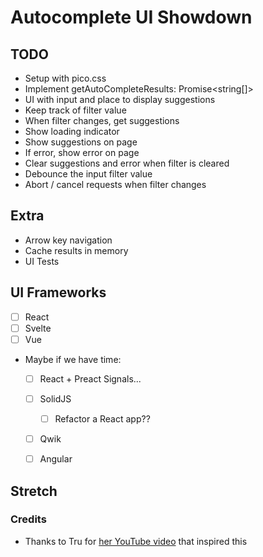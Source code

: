 # Autocomplete UI Showdown

## TODO
* Setup with pico.css
* Implement getAutoCompleteResults: Promise<string[]>
* UI with input and place to display suggestions
* Keep track of filter value
* When filter changes, get suggestions
* Show loading indicator
* Show suggestions on page
* If error, show error on page
* Clear suggestions and error when filter is cleared
* Debounce the input filter value
* Abort / cancel requests when filter changes

## Extra
* Arrow key navigation
* Cache results in memory
* UI Tests

## UI Frameworks

* [ ] React
* [ ] Svelte
* [ ] Vue
* Maybe if we have time:
  * [ ] React + Preact Signals...
  * [ ] SolidJS
    * [ ] Refactor a React app??
  * [ ] Qwik
  * [ ] Angular


## Stretch

### Credits

* Thanks to Tru for [her YouTube video](https://www.youtube.com/watch?v=Ju6VSLKXrJg) that inspired this
